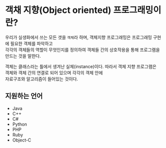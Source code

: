 # 객채 지향(Object oriented) 프로그래밍이란?
우리가 실생화에서 쓰는 모든 갯을 `객체`라 하며, 객체지향 프로그래밍은 프로그래밍 구현에 필요한 객체를 파악하고  
각각의 객체들의 역할이 무엇인지를 정의하여 객체들 간의 상호작용을 통해 프로그램을 만드는 것을 말한다.  

객체는 클래스라는 틀에서 생겨난 실체(instance)이다. 따라서 객체 지향 프로그램은 객체와 객체 간의 연결로 되어 있으며 각각의 객체 안에  
자료구조와 알고리즘이 들어있는 것이다.


## 지원하는 언어
- Java
- C++
- C#
- Python
- PHP
- Ruby
- Object-C
